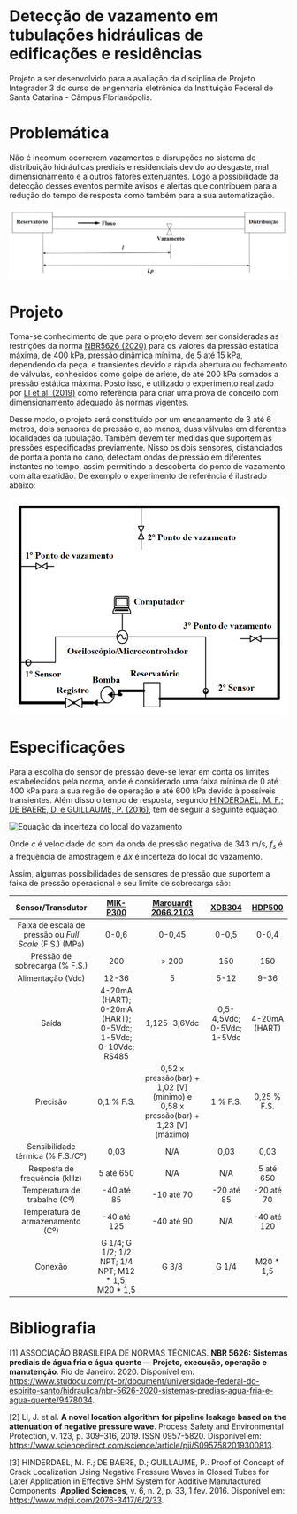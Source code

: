 # Detecção de vazamento em tubulações hidráulicas de edificações e residências
Projeto a ser desenvolvido para a avaliação da disciplina de Projeto Integrador 3 do curso de engenharia eletrônica da Instituição Federal de Santa Catarina - Câmpus Florianópolis.

# Problemática
Não é incomum ocorrerem vazamentos e disrupções no sistema de distribuição hidráulicas prediais e residenciais devido ao desgaste, mal dimensionamento e a outros fatores extenuantes. Logo a possibilidade da detecção desses eventos permite avisos e alertas que contribuem para a redução do tempo de resposta como também para a sua automatização.

![Imagem de vazamento de um reservatório para a sua distribuição](/imgs/vazamento.png "Vazamento")

# Projeto
Toma-se conhecimento de que para o projeto devem ser consideradas as restrições da norma [NBR5626 (2020)](#bibliografia) para os valores da pressão estática máxima, de 400 kPa, pressão dinâmica mínima, de 5 até 15 kPa, dependendo da peça, e transientes devido a rápida abertura ou fechamento de válvulas, conhecidos como golpe de aríete, de até 200 kPa somados a pressão estática máxima. Posto isso, é utilizado o experimento realizado por [LI et al. (2019)](#bibliografia) como referência para criar uma prova de conceito com dimensionamento adequado às normas vigentes.

Desse modo, o projeto será constituído por um encanamento de 3 até 6 metros, dois sensores de pressão e, ao menos, duas válvulas em diferentes localidades da tubulação. Também devem ter medidas que suportem as pressões especificadas previamente. Nisso os dois sensores, distanciados de ponta a ponta no cano, detectam ondas de pressão em diferentes instantes no tempo, assim permitindo a descoberta do ponto de vazamento com alta exatidão. De exemplo o experimento de referência é ilustrado abaixo:

![Imagem do experimento de referência](/imgs/setup.png "Experimento")

# Especificações

Para a escolha do sensor de pressão deve-se levar em conta os limites estabelecidos pela norma, onde é considerado uma faixa mínima de 0 até 400 kPa para a sua região de operação e até 600 kPa devido à possíveis transientes. Além disso o tempo de resposta, segundo [HINDERDAEL, M. F.; DE BAERE, D. e GUILLAUME, P. (2016)](#bibliografia), tem de seguir a seguinte equação:

![Equação da incerteza do local do vazamento](https://latex.codecogs.com/gif.latex?\Delta&space;x&space;=&space;\frac{c}{2&space;f_{s}})

Onde _c_ é velocidade do som da onda de pressão negativa de 343 m/s, _f<sub>s<sub>_ é a frequência de amostragem e _&Delta;x_ é incerteza do local do vazamento.
  
Assim, algumas possibilidades de sensores de pressão que suportem a faixa de pressão operacional e seu limite de sobrecarga são:

| Sensor/Transdutor                    | [MIK-P300](http://www.meacon.cn/index.php?mod=show&mid=28&pid=52&id=10)  | [Marquardt 2066.2103](https://www.marquardt-shop.com/en/products/switches/sensors/2066/2066.2103.html) | [XDB304](https://portuguese.alibaba.com/product-detail/xdb304-g1-4-1-2mpa-174psi-5-12vdc-0-3m-cable-carbon-steel-alloy-environmental-protection-plating-air-compressor-pressure-sensor-1600057045056.html) | [HDP500](https://pt.aliexpress.com/item/4000315678180.html) |
| :---:                                                       | :---:                                                | :---:           | :---:       | :---:       |
| Faixa de escala de pressão ou _Full Scale_ (F.S.) (MPa)     | 0-0,6                                                | 0-0,45          | 0-0,5       | 0-0,4       |
| Pressão de sobrecarga (% F.S.)                              | 200                                                  | > 200           | 150         | 150         |
| Alimentação (Vdc)                                           | 12-36                                                | 5               | 5-12        | 9-36        |
| Saída                                                       | 4-20mA (HART); 0-20mA (HART); 0-5Vdc; 1-5Vdc; 0-10Vdc; RS485 | 1,125-3,6Vdc    | 0,5-4,5Vdc; 0-5Vdc; 1-5Vdc | 4-20mA (HART) |
| Precisão                                                    | 0,1 % F.S.                                           | 0,52 x pressão(bar) + 1,02 [V] (mínimo) e 0,58 x pressão(bar) + 1,23 [V] (máximo) | 1 % F.S. | 0,25 % F.S. |
| Sensibilidade térmica (% F.S./Cº)                           | 0,03                                                 | N/A             | 0,03        | 0,03        |
| Resposta de frequência (kHz)                                | 5 até 650                                            | N/A             | N/A         | 5 até 650   |
| Temperatura de trabalho (Cº)                                | -40 até 85                                           | -10 até 70      | -20 até 85  | -20 até 70  |
| Temperatura de armazenamento (Cº)                           | -40 até 125                                          | -40 até 90      | N/A         | -40 até 120 |
| Conexão                                                     | G 1/4; G 1/2; 1/2 NPT; 1/4 NPT; M12 * 1,5; M20 * 1,5 | G 3/8           | G 1/4       | M20 * 1,5   |


# Bibliografia
[1] ASSOCIAÇÃO BRASILEIRA DE NORMAS TÉCNICAS. **NBR 5626: Sistemas prediais de água fria e água quente — 
Projeto, execução, operação e manutenção**. Rio de Janeiro. 2020. Disponível em: <https://www.studocu.com/pt-br/document/universidade-federal-do-espirito-santo/hidraulica/nbr-5626-2020-sistemas-predias-agua-fria-e-agua-quente/9478034>.

[2] LI, J. et al. **A novel location algorithm for pipeline leakage based on the attenuation of negative pressure wave**. Process Safety and Environmental Protection, v. 123, p. 309–316, 2019. ISSN 0957-5820. Disponível em: <https://www.sciencedirect.com/science/article/pii/S0957582019300813>.

[3] HINDERDAEL, M. F.; DE BAERE, D.; GUILLAUME, P.. Proof of Concept of Crack Localization Using Negative Pressure Waves in Closed Tubes for Later Application in Effective SHM System for Additive Manufactured Components. **Applied Sciences**, v. 6, n. 2, p. 33, 1 fev. 2016. Disponível em: <https://www.mdpi.com/2076-3417/6/2/33>.
